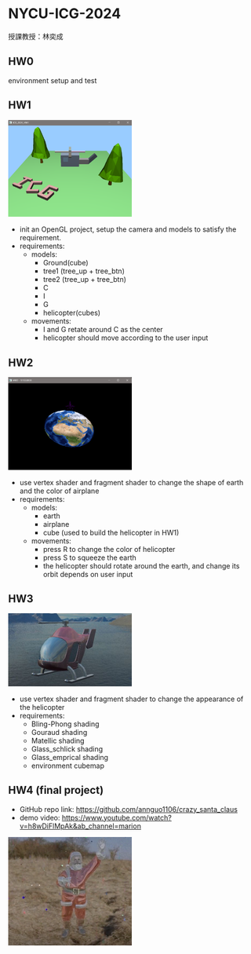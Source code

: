 # NYCU-ICG-2024
授課教授：林奕成
## HW0
environment setup and test
## HW1
<img src="Assets/HW1.png" width=50%>

- init an OpenGL project, setup the camera and models to satisfy the requirement.
- requirements:
    - models:
        - Ground(cube)
        - tree1 (tree_up + tree_btn)
        - tree2 (tree_up + tree_btn)
        - C
        - I
        - G
        - helicopter(cubes)
    - movements:
        - I and G retate around C as the center
        - helicopter should move according to the user input

## HW2
<img src="Assets/HW2.png" width=50%>

- use vertex shader and fragment shader to change the shape of earth and the color of airplane
- requirements:
    - models:
        - earth
        - airplane
        - cube (used to build the helicopter in HW1)
    - movements:
        - press R to change the color of helicopter
        - press S to squeeze the earth
        - the helicopter should rotate around the earth, and change its orbit depends on user input

## HW3

<img src="Assets/HW3.png" width=50%>

- use vertex shader and fragment shader to change the appearance of the helicopter
- requirements:
    - Bling-Phong shading
    - Gouraud shading
    - Matellic shading
    - Glass_schlick shading
    - Glass_emprical shading
    - environment cubemap
## HW4 (final project)
- GitHub repo link: https://github.com/annguo1106/crazy_santa_claus
- demo video: https://www.youtube.com/watch?v=h8wDiFlMpAk&ab_channel=marion

<img src="Assets/HW4.png" width=50%>
